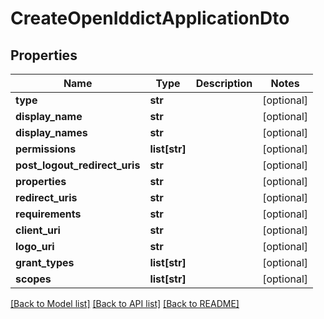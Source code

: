 # CreateOpenIddictApplicationDto


## Properties
Name | Type | Description | Notes
------------ | ------------- | ------------- | -------------
**type** | **str** |  | [optional] 
**display_name** | **str** |  | [optional] 
**display_names** | **str** |  | [optional] 
**permissions** | **list[str]** |  | [optional] 
**post_logout_redirect_uris** | **str** |  | [optional] 
**properties** | **str** |  | [optional] 
**redirect_uris** | **str** |  | [optional] 
**requirements** | **str** |  | [optional] 
**client_uri** | **str** |  | [optional] 
**logo_uri** | **str** |  | [optional] 
**grant_types** | **list[str]** |  | [optional] 
**scopes** | **list[str]** |  | [optional] 

[[Back to Model list]](../README.md#documentation-for-models) [[Back to API list]](../README.md#documentation-for-api-endpoints) [[Back to README]](../README.md)


